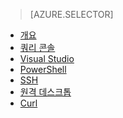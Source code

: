 ﻿> [AZURE.SELECTOR]
- [개요](/documentation/articles/hdinsight-use-hive/)
- [쿼리 콘솔](/documentation/articles/hdinsight-hadoop-use-hive-query-console/)
- [Visual Studio](/documentation/articles/hdinsight-hadoop-use-hive-visual-studio/)
- [PowerShell](/documentation/articles/hdinsight-hadoop-use-hive-powershell/)
- [SSH](/documentation/articles/hdinsight-hadoop-use-hive-ssh/)
- [원격 데스크톱](/documentation/articles/hdinsight-hadoop-use-hive-remote-desktop/)
- [Curl](/documentation/articles/hdinsight-hadoop-use-hive-curl/)

<!--HONumber=47-->

